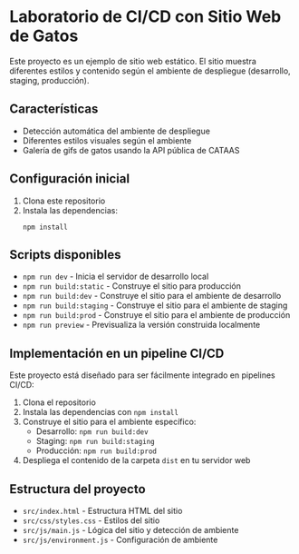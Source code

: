# Laboratorio de CI/CD con Sitio Web de Gatos

Este proyecto es un ejemplo de sitio web estático. El sitio muestra diferentes estilos y contenido según el ambiente de despliegue (desarrollo, staging, producción).

## Características

- Detección automática del ambiente de despliegue
- Diferentes estilos visuales según el ambiente
- Galería de gifs de gatos usando la API pública de CATAAS

## Configuración inicial

1. Clona este repositorio
2. Instala las dependencias:
   ```
   npm install
   ```

## Scripts disponibles

- `npm run dev` - Inicia el servidor de desarrollo local
- `npm run build:static` - Construye el sitio para producción
- `npm run build:dev` - Construye el sitio para el ambiente de desarrollo
- `npm run build:staging` - Construye el sitio para el ambiente de staging
- `npm run build:prod` - Construye el sitio para el ambiente de producción
- `npm run preview` - Previsualiza la versión construida localmente

## Implementación en un pipeline CI/CD

Este proyecto está diseñado para ser fácilmente integrado en pipelines CI/CD:

1. Clona el repositorio
2. Instala las dependencias con `npm install`
3. Construye el sitio para el ambiente específico:
   - Desarrollo: `npm run build:dev`
   - Staging: `npm run build:staging`
   - Producción: `npm run build:prod`
4. Despliega el contenido de la carpeta `dist` en tu servidor web


## Estructura del proyecto

- `src/index.html` - Estructura HTML del sitio
- `src/css/styles.css` - Estilos del sitio
- `src/js/main.js` - Lógica del sitio y detección de ambiente
- `src/js/environment.js` - Configuración de ambiente